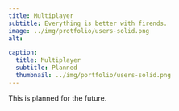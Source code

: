 ```yaml
---
title: Multiplayer
subtitle: Everything is better with firends.
image: ../img/protfolio/users-solid.png
alt: 

caption:
  title: Multiplayer
  subtitle: Planned
  thumbnail: ../img/portfolio/users-solid.png
---
```

This is planned  for the future.
